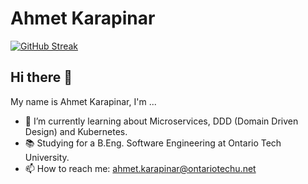 # Ahmet Karapinar

[![GitHub Streak](https://github-readme-streak-stats.herokuapp.com/?user=ahmetkca)](https://git.io/streak-stats)

## Hi there 👋
My name is Ahmet Karapinar, I'm ...

- 🌱 I’m currently learning about Microservices, DDD (Domain Driven Design) and Kubernetes.
- 📚 Studying for a B.Eng. Software Engineering at Ontario Tech University.
- 📫 How to reach me: ahmet.karapinar@ontariotechu.net
<!--
**ahmetkca/ahmetkca** is a ✨ _special_ ✨ repository because its `README.md` (this file) appears on your GitHub profile.

Here are some ideas to get you started:

- 🔭 I’m currently working on ...
- 🌱 I’m currently learning ...
- 👯 I’m looking to collaborate on ...
- 🤔 I’m looking for help with ...
- 💬 Ask me about ...
- 📫 How to reach me: ...
- 😄 Pronouns: ...
- ⚡ Fun fact: ...
-->
